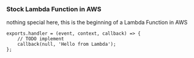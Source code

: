 ### Stock Lambda Function in AWS

nothing special here, this is the beginning of a Lambda Function in AWS

```
exports.handler = (event, context, callback) => {
    // TODO implement
    callback(null, 'Hello from Lambda');
};
```

